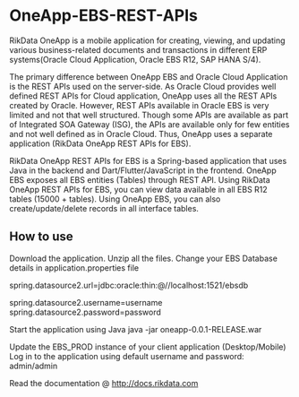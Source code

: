 # OneApp-EBS-REST-APIs
RikData OneApp is a mobile application for creating, viewing, and updating various business-related documents and transactions in different ERP systems(Oracle Cloud Application, Oracle EBS R12, SAP HANA S/4). 

The primary difference between OneApp EBS and Oracle Cloud Application is the REST APIs used on the server-side. As Oracle Cloud provides well defined REST APIs for Cloud application, OneApp uses all the REST APIs created by Oracle. However, REST APIs available in Oracle EBS is very limited and not that well structured. Though some APIs are available as part of Integrated SOA Gateway (ISG), the APIs are available only for few entities and not well defined as in Oracle Cloud. Thus, OneApp uses a separate application (RikData OneApp REST APIs for EBS).

RikData OneApp REST APIs for EBS is a Spring-based application that uses Java in the backend and Dart/Flutter/JavaScript in the frontend. OneApp EBS exposes all EBS entities (Tables) through REST API. Using RikData OneApp REST APIs for EBS, you can view data available in all EBS R12 tables (15000 + tables). Using OneApp EBS, you can also create/update/delete records in all interface tables.


## How to use
Download the application. 
Unzip all the files.
Change your EBS Database details in application.properties file

spring.datasource2.url=jdbc:oracle:thin:@//localhost:1521/ebsdb

spring.datasource2.username=username
spring.datasource2.password=password

Start the application using Java
java -jar oneapp-0.0.1-RELEASE.war

Update the EBS_PROD instance of your client application (Desktop/Mobile)
Log in to the application using default username and password: admin/admin

Read the documentation @ http://docs.rikdata.com


